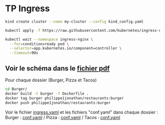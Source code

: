 # TP Ingress

```zsh
kind create cluster --name my-cluster --config kind_config.yaml
```

```zsh
kubectl apply -f https://raw.githubusercontent.com/kubernetes/ingress-nginx/main/deploy/static/provider/kind/deploy.yaml
````

```zsh
kubectl wait --namespace ingress-nginx \
  --for=condition=ready pod \
  --selector=app.kubernetes.io/component=controller \
  --timeout=90s
```

## Voir le schéma dans le [fichier pdf](./TP%20Kubernetes%20Ingress.pdf)

Pour chaque dossier (Burger, Pizza et Tacos)
```zsh 
cd Burger/
docker build -t burger -f Dockerfile .
docker tag burger philippe1jonathan/restaurants:burger
docker push philippe1jonathan/restaurants:burger 
```

Voir le fichier [ingress.yaml](./ingress.yaml) et les fichiers "conf.yaml" dans chaque dossier :
Burger : [conf.yaml](./Burger/conf.yaml) / Pizza : [conf.yaml](./Pizza/conf.yaml) / Tacos : [conf.yaml](./Tacos/conf.yaml)

